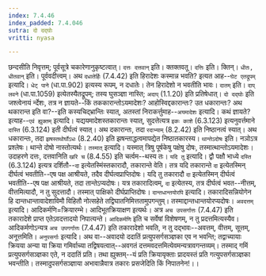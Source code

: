 ```yaml
---
index: 7.4.46
index_padded: 7.4.046
sutra: दो दद्घोः
vritti: nyasa

---
```

छन्दसीति निवृत्तम्; पूर्वसूत्रे चकारेणानुकृष्टत्वात्। `दत्तः दत्तवान्` इति। क्तक्तवतू। `दत्तिः` इति। क्तिन्। `धीतः, धीतवान्` इति। पूर्ववदीत्त्वम्।
अथ `दधातेर्हिः` (7.4.42) इति हिरादेशः कस्मान्न भवति? इत्यत आह--`घेट एतद्रूपम्` इत्यादि। `धेट् पाने` (धा.पा.902) इत्यस्य रूपम्, न दधातेः। तेन हिरादेशो न भवतीति भावः। `दातम्` इति। `दाप् लवने` (धा.पा.1059) इत्येतस्यैतद्रूपम्; तस्य घुसञ्ज्ञा नास्ति; `अदाप्` (1.1.20) इति प्रतिषेधात्।
`दो दद्घोः` इति जश्त्वेनायं र्न्देशः, तत्र न ज्ञायते--किं तककारान्तोऽयमादेशः? आहोस्विद्दकारान्तः? उत धकारान्तः? अथ थकारान्त इति वा?--इति कस्यचिद्भ्रान्तिः स्यात्, अतस्तां निराकर्त्तुमाह--`अयमादेशः` इत्यादि। कथं ज्ञायते? इत्याह--`एवं ह्युक्तम्` इत्यादि। यद्ययमादेशस्तकारान्तः स्यात्, सुदत्तेत्यत्र `इकः काशे` (6.3.123) इत्यनुवर्त्तमाने `दास्ति` (6.3.124) इती दीर्घत्वं स्यात्। अथ दकारान्तः, तदा `रदाभ्याम्` (8.2.42) इति निष्ठानत्वं स्यात्। अथ धकारान्तः, तदा `झषस्तथोर्घोऽधः` (8.2.40) इति झषन्ताद्धत्वमापद्येत निष्ठातकारस्य। `थान्तेऽदोषः` इति। नञोऽत्र प्रश्लेषः। थान्ते दोषो नास्तोत्यर्थः। `तस्मात्` इत्यादि। यस्मात् त्रिषु पूर्षकेषु पक्षेषु दोषः, तस्मात्थान्तोऽयमादेशः। उदाहरणे दत्तः, दत्तवानिति `खरि च` (8.4.55) इति चर्त्वम--थस्य तः।
`यदि तु` इत्यादि। द्वौ पक्षौ भाध्ये `दस्ति` (6.3.124) इत्यत्र दर्शितौ--`दा` इत्येतस्मिंस्तकारादौ, तकारान्ते वेति। तत्र यदि तकारान्ते `दा` इत्येतस्मिन् दीर्घत्वं भवतीति--एष पक्ष आश्रीयते, तदैव दीर्घत्वप्राप्तिदोषः। यदि तु तकारादौ `दा` इत्येतस्मिन् दीर्घत्वं भवतीति--एष पक्ष आश्रीयते, तदा तान्तेऽप्यदोषः। यत्र तकारादित्वम्, `दा` इत्येतस्य, तत्र दीर्घत्वं भवत--नीत्तम्, वीत्तमित्यादौ, न तु सुदत्तादौ। तस्मात् पाक्षिको दीर्घप्राप्तिदोषः। `दान्तधान्तयोरपि` इत्यादि। तकारादिसन्नियोगेन हि दान्तधान्तावादेशाविमौ विहितौ नोत्सहेते तद्विघातनिमित्ततामुपगन्तुम्। तस्माद्दान्तधान्तयोरप्यदोषः।
`अवदत्तम्` इत्यादि। आदिकर्मणि=क्रियारम्भे। आदिभूतक्रियाक्षण इत्यर्थः। अत्र `अच उपसर्गात्तः` (7.4.47) इति तकारादेशे प्राप्त एतेऽवदत्तादयो निपात्यन्ते। `आदिकर्मणि` इति च सर्वेषां विशेषणम्, न तु प्रदत्तमित्यस्यैव। आदिकर्मणोऽन्यत्र `अच उपगर्गात्तः` (7.4.47) इति तकारादेशो भवति, न तु दद्भावः--अवत्तम्, वीत्तम्, सूत्तम्, अनूत्तमिति।
`अनुपसर्गाः` इत्यादि। अथ वा--अवादयो ददातिं प्रत्युपसर्गसञ्ज्ञका एव न भवन्ति; तद्वाच्यायाः क्रियया अन्या या क्रिया गमिर्वाच्या तद्विषयत्वात्--अवगतं दत्तमवदत्तमित्येवमन्यत्रावगन्तव्यम्। तस्माद् गमिं प्रत्युपसर्गसञ्ज्ञका एते, न ददातिं प्रति। तथा ह्युक्तम्--यं प्रति क्रियायृक्ताः प्रादयस्तं प्रति गत्युपसर्गसञ्ज्ञका भवन्तीति। तस्मादुपसर्गसञ्ज्ञाया अभावान्नैवात्र तकारः प्रसजेदिति किं निपातनेन!।।